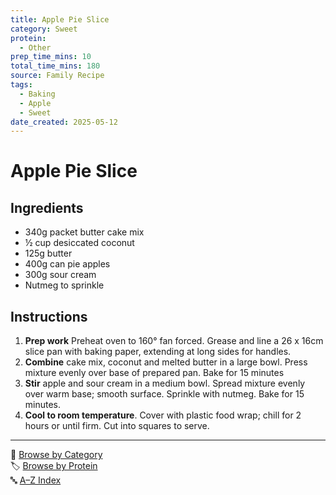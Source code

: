 ```yaml
---
title: Apple Pie Slice
category: Sweet
protein:
  - Other
prep_time_mins: 10
total_time_mins: 180
source: Family Recipe
tags:
  - Baking
  - Apple
  - Sweet
date_created: 2025-05-12
---
```

# Apple Pie Slice 

## Ingredients

- 340g packet butter cake mix
- ½ cup desiccated coconut
- 125g butter
- 400g can pie apples
- 300g sour cream
- Nutmeg to sprinkle

## Instructions

1. **Prep work** Preheat oven to 160° fan forced. Grease and line a 26 x 16cm slice pan with baking paper, extending at long sides for handles.
2. **Combine** cake mix, coconut and melted butter in a large bowl. Press mixture evenly over base of prepared pan. Bake for 15 minutes
3. **Stir** apple and sour cream in a medium bowl. Spread mixture evenly over warm base; smooth surface. Sprinkle with nutmeg. Bake for 15 minutes.
4. **Cool to room temperature**. Cover with plastic food wrap; chill for 2 hours or until firm. Cut into squares to serve.


---

📁 [Browse by Category](../indexes/categories.md)  
🏷️ [Browse by Protein](../indexes/proteins.md)  
🔤 [A–Z Index](../indexes/alphabet.md)

